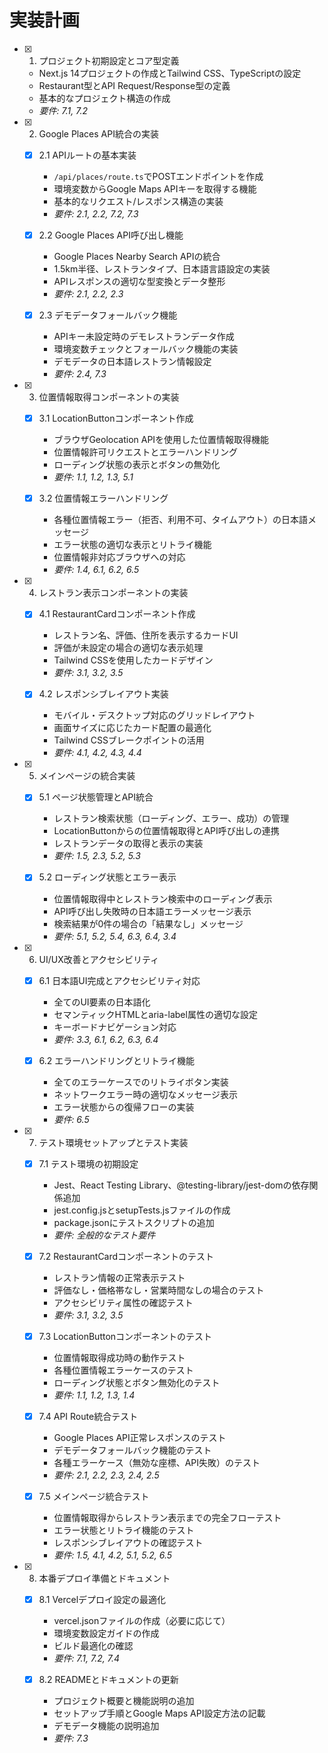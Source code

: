 # 実装計画

- [x] 1. プロジェクト初期設定とコア型定義
  - Next.js 14プロジェクトの作成とTailwind CSS、TypeScriptの設定
  - Restaurant型とAPI Request/Response型の定義
  - 基本的なプロジェクト構造の作成
  - _要件: 7.1, 7.2_

- [x] 2. Google Places API統合の実装
  - [x] 2.1 APIルートの基本実装
    - `/api/places/route.ts`でPOSTエンドポイントを作成
    - 環境変数からGoogle Maps APIキーを取得する機能
    - 基本的なリクエスト/レスポンス構造の実装
    - _要件: 2.1, 2.2, 7.2, 7.3_

  - [x] 2.2 Google Places API呼び出し機能
    - Google Places Nearby Search APIの統合
    - 1.5km半径、レストランタイプ、日本語言語設定の実装
    - APIレスポンスの適切な型変換とデータ整形
    - _要件: 2.1, 2.2, 2.3_

  - [x] 2.3 デモデータフォールバック機能
    - APIキー未設定時のデモレストランデータ作成
    - 環境変数チェックとフォールバック機能の実装
    - デモデータの日本語レストラン情報設定
    - _要件: 2.4, 7.3_

- [x] 3. 位置情報取得コンポーネントの実装
  - [x] 3.1 LocationButtonコンポーネント作成
    - ブラウザGeolocation APIを使用した位置情報取得機能
    - 位置情報許可リクエストとエラーハンドリング
    - ローディング状態の表示とボタンの無効化
    - _要件: 1.1, 1.2, 1.3, 5.1_

  - [x] 3.2 位置情報エラーハンドリング
    - 各種位置情報エラー（拒否、利用不可、タイムアウト）の日本語メッセージ
    - エラー状態の適切な表示とリトライ機能
    - 位置情報非対応ブラウザへの対応
    - _要件: 1.4, 6.1, 6.2, 6.5_

- [x] 4. レストラン表示コンポーネントの実装
  - [x] 4.1 RestaurantCardコンポーネント作成
    - レストラン名、評価、住所を表示するカードUI
    - 評価が未設定の場合の適切な表示処理
    - Tailwind CSSを使用したカードデザイン
    - _要件: 3.1, 3.2, 3.5_

  - [x] 4.2 レスポンシブレイアウト実装
    - モバイル・デスクトップ対応のグリッドレイアウト
    - 画面サイズに応じたカード配置の最適化
    - Tailwind CSSブレークポイントの活用
    - _要件: 4.1, 4.2, 4.3, 4.4_

- [x] 5. メインページの統合実装
  - [x] 5.1 ページ状態管理とAPI統合
    - レストラン検索状態（ローディング、エラー、成功）の管理
    - LocationButtonからの位置情報取得とAPI呼び出しの連携
    - レストランデータの取得と表示の実装
    - _要件: 1.5, 2.3, 5.2, 5.3_

  - [x] 5.2 ローディング状態とエラー表示
    - 位置情報取得中とレストラン検索中のローディング表示
    - API呼び出し失敗時の日本語エラーメッセージ表示
    - 検索結果が0件の場合の「結果なし」メッセージ
    - _要件: 5.1, 5.2, 5.4, 6.3, 6.4, 3.4_

- [x] 6. UI/UX改善とアクセシビリティ
  - [x] 6.1 日本語UI完成とアクセシビリティ対応
    - 全てのUI要素の日本語化
    - セマンティックHTMLとaria-label属性の適切な設定
    - キーボードナビゲーション対応
    - _要件: 3.3, 6.1, 6.2, 6.3, 6.4_

  - [x] 6.2 エラーハンドリングとリトライ機能
    - 全てのエラーケースでのリトライボタン実装
    - ネットワークエラー時の適切なメッセージ表示
    - エラー状態からの復帰フローの実装
    - _要件: 6.5_

- [x] 7. テスト環境セットアップとテスト実装
  - [x] 7.1 テスト環境の初期設定
    - Jest、React Testing Library、@testing-library/jest-domの依存関係追加
    - jest.config.jsとsetupTests.jsファイルの作成
    - package.jsonにテストスクリプトの追加
    - _要件: 全般的なテスト要件_

  - [x] 7.2 RestaurantCardコンポーネントのテスト
    - レストラン情報の正常表示テスト
    - 評価なし・価格帯なし・営業時間なしの場合のテスト
    - アクセシビリティ属性の確認テスト
    - _要件: 3.1, 3.2, 3.5_

  - [x] 7.3 LocationButtonコンポーネントのテスト
    - 位置情報取得成功時の動作テスト
    - 各種位置情報エラーケースのテスト
    - ローディング状態とボタン無効化のテスト
    - _要件: 1.1, 1.2, 1.3, 1.4_

  - [x] 7.4 API Route統合テスト
    - Google Places API正常レスポンスのテスト
    - デモデータフォールバック機能のテスト
    - 各種エラーケース（無効な座標、API失敗）のテスト
    - _要件: 2.1, 2.2, 2.3, 2.4, 2.5_

  - [x] 7.5 メインページ統合テスト
    - 位置情報取得からレストラン表示までの完全フローテスト
    - エラー状態とリトライ機能のテスト
    - レスポンシブレイアウトの確認テスト
    - _要件: 1.5, 4.1, 4.2, 5.1, 5.2, 6.5_

- [x] 8. 本番デプロイ準備とドキュメント
  - [x] 8.1 Vercelデプロイ設定の最適化
    - vercel.jsonファイルの作成（必要に応じて）
    - 環境変数設定ガイドの作成
    - ビルド最適化の確認
    - _要件: 7.1, 7.2, 7.4_

  - [x] 8.2 READMEとドキュメントの更新
    - プロジェクト概要と機能説明の追加
    - セットアップ手順とGoogle Maps API設定方法の記載
    - デモデータ機能の説明追加
    - _要件: 7.3_